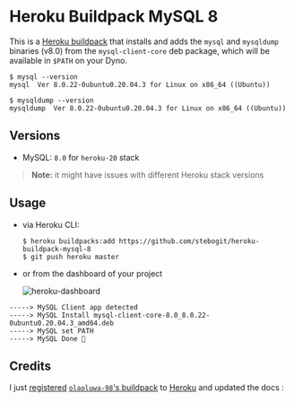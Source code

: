 # Heroku Buildpack MySQL 8

This is a [Heroku buildpack](https://devcenter.heroku.com/articles/buildpacks) that installs and adds the `mysql` 
and `mysqldump` binaries (v8.0) from the `mysql-client-core` deb package, which will be available in `$PATH` on 
your Dyno.

```
$ mysql --version
mysql  Ver 8.0.22-0ubuntu0.20.04.3 for Linux on x86_64 ((Ubuntu))

$ mysqldump --version
mysqldump  Ver 8.0.22-0ubuntu0.20.04.3 for Linux on x86_64 ((Ubuntu))
```

## Versions

* MySQL: `8.0` for `heroku-20` stack

> **Note:** it might have issues with different Heroku stack versions

## Usage

- via Heroku CLI:
   ```
   $ heroku buildpacks:add https://github.com/stebogit/heroku-buildpack-mysql-8
   $ git push heroku master
   ```

- or from the dashboard of your project

  ![heroku-dashboard](https://github.com/Turfjs/turf/assets/12717225/ffc60f76-a359-4eb6-bd9e-6547f41cd541)


```
-----> MySQL Client app detected
-----> MySQL Install mysql-client-core-8.0_8.0.22-0ubuntu0.20.04.3_amd64.deb
-----> MySQL set PATH
-----> MySQL Done 🎉
```

## Credits

I just [registered](https://devcenter.heroku.com/articles/buildpack-registry#registering-a-buildpack) 
[`olaoluwa-98`'s buildpack](https://github.com/olaoluwa-98/heroku-buildpack-mysql)
to [Heroku](https://elements.heroku.com/buildpacks) and updated the docs :
